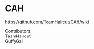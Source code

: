 # CAH

https://github.com/TeamHaircut/CAH/wiki

Contributors:<br />
TeamHaircut<br />
GuffyGal<br />
